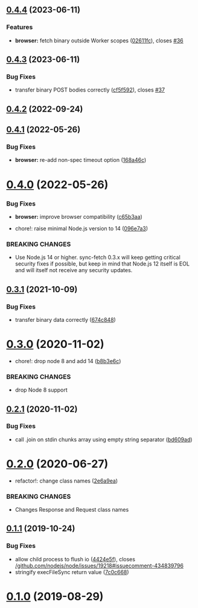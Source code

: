 ## [0.4.4](https://github.com/larsgw/sync-fetch/compare/v0.4.3...v0.4.4) (2023-06-11)


### Features

* **browser:** fetch binary outside Worker scopes ([02611fc](https://github.com/larsgw/sync-fetch/commit/02611fc70ea9cae4d61f0ccec9e4d0dfb2bce11b)), closes [#36](https://github.com/larsgw/sync-fetch/issues/36)



## [0.4.3](https://github.com/larsgw/sync-fetch/compare/v0.4.2...v0.4.3) (2023-06-11)


### Bug Fixes

* transfer binary POST bodies correctly ([cf5f592](https://github.com/larsgw/sync-fetch/commit/cf5f5921b0e5a63fc9e69d643f814bbb7ed84160)), closes [#37](https://github.com/larsgw/sync-fetch/issues/37)



## [0.4.2](https://github.com/larsgw/sync-fetch/compare/v0.4.1...v0.4.2) (2022-09-24)



## [0.4.1](https://github.com/larsgw/sync-fetch/compare/v0.4.0...v0.4.1) (2022-05-26)


### Bug Fixes

* **browser:** re-add non-spec timeout option ([168a46c](https://github.com/larsgw/sync-fetch/commit/168a46c441390a7a996fd27d39724f79488db220))



# [0.4.0](https://github.com/larsgw/sync-fetch/compare/v0.3.1...v0.4.0) (2022-05-26)


### Bug Fixes

* **browser:** improve browser compatibility ([c65b3aa](https://github.com/larsgw/sync-fetch/commit/c65b3aa))


* chore!: raise minimal Node.js version to 14 ([096e7a3](https://github.com/larsgw/sync-fetch/commit/096e7a3))


### BREAKING CHANGES

* Use Node.js 14 or higher. sync-fetch 0.3.x will keep
getting critical security fixes if possible, but keep in mind that
Node.js 12 itself is EOL and will itself not receive any security
updates.



## [0.3.1](https://github.com/larsgw/sync-fetch/compare/v0.3.0...v0.3.1) (2021-10-09)


### Bug Fixes

* transfer binary data correctly ([674c848](https://github.com/larsgw/sync-fetch/commit/674c848))



# [0.3.0](https://github.com/larsgw/sync-fetch/compare/v0.2.1...v0.3.0) (2020-11-02)


* chore!: drop node 8 and add 14 ([b8b3e6c](https://github.com/larsgw/sync-fetch/commit/b8b3e6c))


### BREAKING CHANGES

* drop Node 8 support



## [0.2.1](https://github.com/larsgw/sync-fetch/compare/v0.2.0...v0.2.1) (2020-11-02)


### Bug Fixes

* call .join on stdin chunks array using empty string separator ([bd609ad](https://github.com/larsgw/sync-fetch/commit/bd609ad))



# [0.2.0](https://github.com/larsgw/sync-fetch/compare/v0.1.1...v0.2.0) (2020-06-27)


* refactor!: change class names ([2e6a9ea](https://github.com/larsgw/sync-fetch/commit/2e6a9ea))


### BREAKING CHANGES

* Changes Response and Request class names



## [0.1.1](https://github.com/larsgw/sync-fetch/compare/v0.1.0...v0.1.1) (2019-10-24)


### Bug Fixes

* allow child process to flush io ([4424e5f](https://github.com/larsgw/sync-fetch/commit/4424e5f)), closes [/github.com/nodejs/node/issues/19218#issuecomment-434839796](https://github.com//github.com/nodejs/node/issues/19218/issues/issuecomment-434839796)
* stringify execFileSync return value ([7c0c668](https://github.com/larsgw/sync-fetch/commit/7c0c668))



# [0.1.0](https://github.com/larsgw/sync-fetch/compare/6f1563e...v0.1.0) (2019-08-29)
